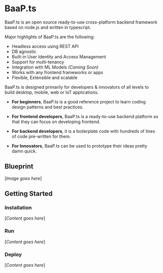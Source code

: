 # BaaP.ts

BaaP.ts is an open source ready-to-use cross-platform backend framework based on node.js and written in typescript.

Major highlights of BaaP.ts are the following:

- Headless access using REST API
- DB agnostic
- Built-in User Identity and Access Management
- Support for multi-tenancy
- Integration with ML Models _(Coming Soon)_
- Works with any frontend frameworks or apps
- Flexible, Extensible and scalable

BaaP.ts is designed primarily for developers & innovators of all levels to build desktop, mobile, web or IoT applications.

- **For beginners**, BaaP.ts is a good reference project to learn coding design patterns and best practices.

- **For frontend developers**, BaaP.ts is a ready-to-use backend platform so that they can focus on developing frontend.

- **For backend developers**, it is a boilerplate code with hundreds of lines of code pre-written for them.

- **For Innovators**, BaaP.ts can be used to prototype their ideas pretty damn quick.

## Blueprint
[_Image goes here_]

## Getting Started

### Installation

[_Content goes here_]

### Run

[_Content goes here_]


### Deploy

[_Content goes here_]



